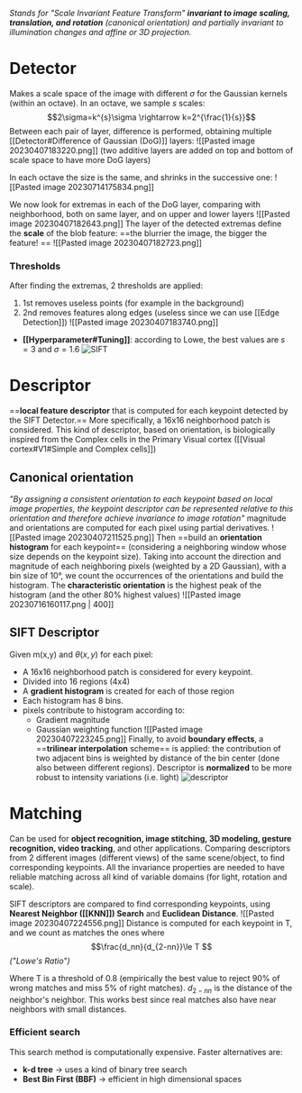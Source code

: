 _Stands for "Scale Invariant Feature Transform" **invariant to image scaling, translation, and rotation** (canonical orientation) and partially invariant to illumination changes and affine or 3D projection._
# Detector
Makes a scale space of the image with different $\sigma$ for the Gaussian kernels (within an octave). In an octave, we sample $s$ scales: $$2\sigma=k^{s}\sigma \rightarrow k=2^{\frac{1}{s}}$$Between each pair of layer, difference is performed, obtaining multiple  [[Detector#Difference of Gaussian (DoG)]] layers:
![[Pasted image 20230407183220.png]]
(two additive layers are added on top and bottom of scale space to have more DoG layers)

In each octave the size is the same, and shrinks in the successive one:
![[Pasted image 20230714175834.png]]

We now look for extremas in each of the DoG layer, comparing with neighborhood, both on same layer, and on upper and lower layers
![[Pasted image 20230407182643.png]]
The layer of the detected extremas define the **scale** of the blob feature: ==the blurrier the image, the bigger the feature! ==
![[Pasted image 20230407182723.png]]

### Thresholds
After finding the extremas, 2 thresholds are applied:
1. 1st removes useless points (for example in the background)
2. 2nd removes features along edges (useless since we can use [[Edge Detection]])
![[Pasted image 20230407183740.png]]
- **[[Hyperparameter#Tuning]]**:
	according to Lowe, the best values are $s=3$ and $\sigma=1.6$
![SIFT](https://www.youtube.com/watch?v=ram-jbLJjFg)
# Descriptor
==**local feature descriptor** that is computed for each keypoint detected by the SIFT Detector.==
More specifically, a 16x16 neighborhood patch is considered.
This kind of descriptor, based on orientation, is biologically inspired from the Complex cells in the Primary Visual cortex ([[Visual cortex#V1#Simple and Complex cells]])

## Canonical orientation 
_"By assigning a consistent orientation to each keypoint based on local image properties, the keypoint descriptor can be represented relative to this orientation and therefore achieve invariance to image rotation"_
magnitude and orientations are computed for each pixel using partial derivatives.
![[Pasted image 20230407211525.png]]
Then ==build an **orientation histogram** for each keypoint== (considering a neighboring window whose size depends on the keypoint size). Taking into account the direction and magnitude of each neighboring pixels (weighted by a 2D Gaussian), with a bin size of 10°, we count the occurrences of the orientations and build the histogram.
The **characteristic orientation** is the highest peak of the histogram (and the other 80% highest values)
![[Pasted image 20230716160117.png | 400]]
## SIFT Descriptor
Given m(x,y) and $\theta(x,y)$ for each pixel: 
- A 16x16 neighborhood patch is considered for every keypoint. 
- Divided into 16 regions (4x4)
- A **gradient histogram** is created for each of those region
- Each histogram has 8 bins.
- pixels contribute to histogram according to:
	- Gradient magnitude
	- Gaussian weighting function
![[Pasted image 20230407223245.png]]
Finally, to avoid **boundary effects**, a ==**trilinear interpolation** scheme== is applied: the contribution of two adjacent bins is weighted by distance of the bin center (done also between different regions).
Descriptor is **normalized** to be more robust to intensity variations (i.e. light)
![descriptor](https://www.youtube.com/watch?v=IBcsS8_gPzE&t=216s)
# Matching
Can be used for **object recognition, image stitching, 3D modeling, gesture recognition, video tracking**, and other applications.
Comparing descriptors from 2 different images (different views) of the same scene/object, to find corresponding keypoints.
All the invariance properties are needed to have reliable matching across all kind of variable domains (for light, rotation and scale).

SIFT descriptors are compared to find corresponding keypoints, using **Nearest Neighbor ([[KNN]]) Search** and **Euclidean Distance**. 
![[Pasted image 20230407224556.png]]
Distance is computed for each keypoint in T, and we count as matches the ones where $$\frac{d_nn}{d_{2-nn}}\le T $$ 
_("Lowe's Ratio")_

Where T is a threshold of 0.8 (empirically the best value to reject 90% of wrong matches and miss 5% of right matches).
$d_{2-nn}$ is the distance of the neighbor's neighbor. This works best since real matches also have near neighbors with small distances.

### Efficient search
This search method is computationally expensive. Faster alternatives are:
- **k-d tree** -> uses a kind of binary tree search
- **Best Bin First (BBF)** -> efficient in high dimensional spaces


